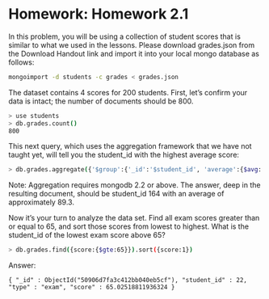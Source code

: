 Homework: Homework 2.1
======================

In this problem, you will be using a collection of student scores that is similar to what we used in the lessons.
Please download grades.json from the Download Handout link and import it into your local mongo database as follows:
```sh
mongoimport -d students -c grades < grades.json
```
The dataset contains 4 scores for 200 students.
First, let’s confirm your data is intact; the number of documents should be 800.
```sh
> use students
> db.grades.count()
800
```
This next query, which uses the aggregation framework that we have not taught yet, 
will tell you the student_id with the highest average score:
```sh
> db.grades.aggregate({'$group':{'_id':'$student_id', 'average':{$avg:'$score'}}}, {'$sort':{'average':-1}}, {'$limit':1})
```
Note: Aggregation requires mongodb 2.2 or above.
The answer, deep in the resulting document, should be student_id 164 with an average of approximately 89.3.

Now it’s your turn to analyze the data set. Find all exam scores greater than or equal to 65, and sort those scores from lowest to highest.
What is the student_id of the lowest exam score above 65?

```sh
> db.grades.find({score:{$gte:65}}).sort({score:1})
````
Answer:
```
{ "_id" : ObjectId("50906d7fa3c412bb040eb5cf"), "student_id" : 22, "type" : "exam", "score" : 65.02518811936324 }
````
